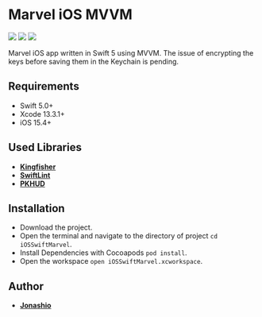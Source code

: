 # Marvel iOS MVVM

<p align="justify">
    <img src="https://app.bitrise.io/app/0b2a00965c933c81/status.svg?token=vO44BSZJTRvRCjmrMKyVfw" />
    <img src="https://img.shields.io/badge/Swift-5-orange.svg" />
    <img src="https://img.shields.io/badge/Platforms-iOS-blue.svg?style=flat" />
</p>

Marvel iOS app written in Swift 5 using MVVM. The issue of encrypting the keys before saving them in the Keychain is pending.

## Requirements

- Swift 5.0+
- Xcode 13.3.1+
- iOS 15.4+ 


## Used Libraries

* [**Kingfisher**](https://github.com/onevcat/Kingfisher)
* [**SwiftLint**](https://github.com/realm/SwiftLint)
* [**PKHUD**](https://github.com/pkluz/PKHUD)

## Installation

* Download the project.
* Open the terminal and navigate to the directory of project ```cd iOSSwiftMarvel```.
* Install Dependencies with Cocoapods ```pod install```.
* Open the workspace ```open iOSSwiftMarvel.xcworkspace```.
  
## Author

* [**Jonashio**](https://github.com/Jonashio)